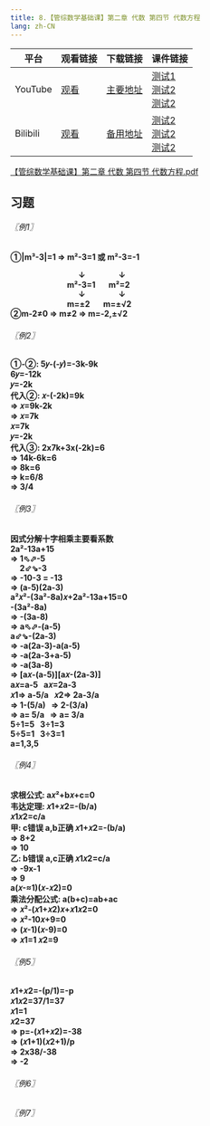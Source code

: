 ```yaml
---
title: 8.【管综数学基础课】第二章 代数 第四节 代数方程
lang: zh-CN
---
```


| 平台       | 观看链接   | 下载链接     | 课件链接         |
|----------|--------|----------|--------------|
| YouTube  | [观看]() | [主要地址]() | [测试1]()<br/>[测试2]()<br/>[测试2]()  |
| Bilibili | [观看]() | [备用地址]() | [测试2]()<br/>[测试2]()<br/>[测试2]()      |

[【管综数学基础课】第二章 代数 第四节 代数方程.pdf](/math%2F1.%E6%95%B0%E5%AD%A6-%E5%9F%BA%E7%A1%80%E7%9F%A5%E8%AF%86%2F8.%E3%80%90%E7%AE%A1%E7%BB%BC%E6%95%B0%E5%AD%A6%E5%9F%BA%E7%A1%80%E8%AF%BE%E3%80%91%E7%AC%AC%E4%BA%8C%E7%AB%A0%20%E4%BB%A3%E6%95%B0%20%E7%AC%AC%E5%9B%9B%E8%8A%82%20%E4%BB%A3%E6%95%B0%E6%96%B9%E7%A8%8B%2F%E3%80%90%E7%AE%A1%E7%BB%BC%E6%95%B0%E5%AD%A6%E5%9F%BA%E7%A1%80%E8%AF%BE%E3%80%91%E7%AC%AC%E4%BA%8C%E7%AB%A0%20%E4%BB%A3%E6%95%B0%20%E7%AC%AC%E5%9B%9B%E8%8A%82%20%E4%BB%A3%E6%95%B0%E6%96%B9%E7%A8%8B.pdf)

## 习题
<div style="font-weight: bold;">

###### 〖例1〗
①|m³-3|=1 => m²-3=1 或 m²-3=-1  
<div>
<div style="display:inline-block; padding-left: 120px;">↓</div>
<div style="display:inline-block; padding-left: 55px;">↓</div>
</div>
<div>
<div style="display:inline-block; padding-left: 100px;">m²-3=1</div>
<div style="display:inline-block; padding-left: 20px;">m²=2</div>
</div>
<div>
<div style="display:inline-block; padding-left: 120px;">↓</div>
<div style="display:inline-block; padding-left: 55px;">↓</div>
</div>
<div>
<div style="display:inline-block; padding-left: 100px;">m=±2</div>
<div style="display:inline-block; padding-left: 20px;">m=±√2</div>
</div>
②m-2≠0 => m≠2 => m=-2,±√2   


###### 〖例2〗
①-②: 5𝑦-(-𝑦)=-3k-9k  
6𝑦=-12k  
𝑦=-2k  
代入②: 𝑥-(-2k)=9k  
=> 𝑥=9k-2k  
=> 𝑥=7k  
𝑥=7k          
𝑦=-2k  
代入③: 2x7k+3x(-2k)=6  
=> 14k-6k=6  
=> 8k=6  
=> k=6/8  
=> 3/4   


###### 〖例3〗
因式分解十字相乘主要看系数  
2a²-13a+15  
=> 1⬁⬀-5  
&nbsp;&nbsp;&nbsp;&nbsp; 2⬃⇘-3     
=> -10-3 = -13  
=> (a-5)(2a-3)  
a²𝑥²-(3a²-8a)𝑥+2a²-13a+15=0  
-(3a²-8a)  
=> -(3a-8)  
 => a⬁⬀-(a-5)  
    a⬃⇘-(2a-3)  
 => -a(2a-3)-a(a-5)  
 => -a(2a-3+a-5)  
 => -a(3a-8)  
 => [a𝑥-(a-5)][a𝑥-(2a-3)]   
a𝑥=a-5 &nbsp; a𝑥=2a-3  
𝑥1=> a-5/a   &nbsp;   𝑥2=> 2a-3/a   
=> 1-(5/a)   &nbsp;    => 2-(3/a)  
=> a= 5/a    &nbsp;     => a= 3/a  
5÷1=5    &nbsp;     3÷1=3  
5÷5=1    &nbsp;     3÷3=1    
a=1,3,5   

###### 〖例4〗
求根公式: a𝑥²+b𝑥+c=0  
韦达定理: 𝑥1+𝑥2=-(b/a)  
𝑥1𝑥2=c/a  
甲: c错误 a,b正确 𝑥1+𝑥2=-(b/a)  
=> 8+2  
=> 10  
乙: b错误 a,c正确 𝑥1𝑥2=c/a  
=> -9x-1  
=> 9  
a(𝑥-≈1)(𝑥-𝑥2)=0  
乘法分配公式: a(b+c)=ab+ac  
=> 𝑥²-(𝑥1+𝑥2)𝑥+𝑥1𝑥2=0                   
=> 𝑥²-10𝑥+9=0  
=> (𝑥-1)(𝑥-9)=0  
=> 𝑥1=1  𝑥2=9  



###### 〖例5〗
𝑥1+𝑥2=-(p/1)=-p  
𝑥1𝑥2=37/1=37  
𝑥1=1  
𝑥2=37  
=> p=-(𝑥1+𝑥2)=-38  
=> (𝑥1+1)(𝑥2+1)/p  
=> 2x38/-38  
=> -2   


###### 〖例6〗

###### 〖例7〗

</div>


